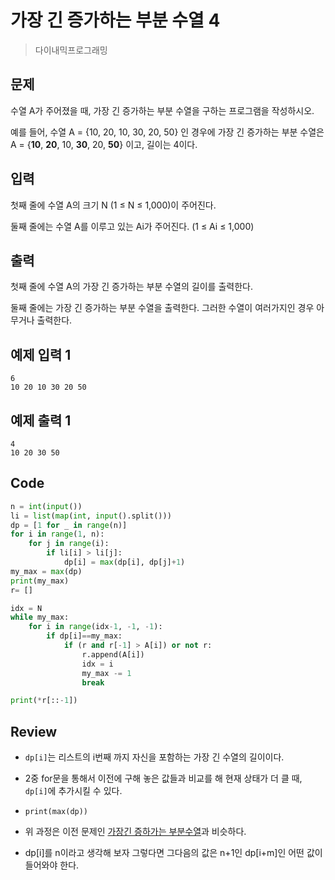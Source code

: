 # 가장 긴 증가하는 부분 수열 4

> 다이내믹프로그래밍

## 문제

수열 A가 주어졌을 때, 가장 긴 증가하는 부분 수열을 구하는 프로그램을 작성하시오.

예를 들어, 수열 A = {10, 20, 10, 30, 20, 50} 인 경우에 가장 긴 증가하는 부분 수열은 A = {**10**, **20**, 10, **30**, 20, **50**} 이고, 길이는 4이다.

## 입력

첫째 줄에 수열 A의 크기 N (1 ≤ N ≤ 1,000)이 주어진다.

둘째 줄에는 수열 A를 이루고 있는 Ai가 주어진다. (1 ≤ Ai ≤ 1,000)

## 출력

첫째 줄에 수열 A의 가장 긴 증가하는 부분 수열의 길이를 출력한다.

둘째 줄에는 가장 긴 증가하는 부분 수열을 출력한다. 그러한 수열이 여러가지인 경우 아무거나 출력한다.

## 예제 입력 1

```
6
10 20 10 30 20 50
```

## 예제 출력 1 

```
4
10 20 30 50
```

## Code

```python
n = int(input())
li = list(map(int, input().split()))
dp = [1 for _ in range(n)]
for i in range(1, n):
    for j in range(i):
        if li[i] > li[j]:
            dp[i] = max(dp[i], dp[j]+1)
my_max = max(dp)
print(my_max)
r= []

idx = N
while my_max:
    for i in range(idx-1, -1, -1):
        if dp[i]==my_max:
            if (r and r[-1] > A[i]) or not r:
                r.append(A[i])
                idx = i
                my_max -= 1
                break

print(*r[::-1])
```

## Review

- `dp[i]`는 리스트의 i번째 까지 자신을 포함하는 가장 긴 수열의 길이이다.
- 2중 for문을 통해서 이전에 구해 놓은 값들과 비교를 해 현재 상태가 더 클 때, `dp[i]`에 추가시킬 수 있다. 
- `print(max(dp))`

- 위 과정은 이전 문제인 [가장긴 증하가는 부분수열](https://www.acmicpc.net/problem/11053)과 비슷하다. 
- dp[i]를 n이라고 생각해 보자 그렇다면 그다음의 값은 n+1인 dp[i+m]인 어떤 값이 들어와야 한다. 